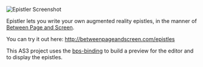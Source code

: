 ![Epistler Screenshot](https://raw.github.com/doolittle/epistler/master/external/epistler-screenshot.png)

Epistler lets you write your own augmented reality epistles, in the manner of
[Between Page and Screen](http://betweenpageandscreen.com/).

You can try it out here: http://betweenpageandscreen.com/epistles

This AS3 project uses the [bps-binding](http://github.com/doolittle/bps-binding) to build a preview for the editor and
to display the epistles.
